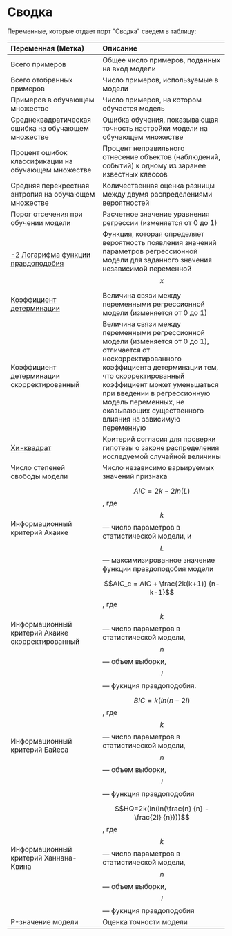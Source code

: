 # Сводка

Переменные, которые отдает порт "Сводка" сведем в таблицу:

| Переменная (Метка) | Описание |
|:------------------------------------------------------|:---------------------------------------------------------------------------------------------------------------------------------------------------------------------------------------------------------------------------------|
| Всего примеров | Общее число примеров, поданных на вход модели |
| Всего отобранных примеров | Число примеров, используемые в модели |
| Примеров в обучающем множестве | Число примеров, на котором обучается модель |
| Среднеквадратическая ошибка на обучающем множестве | Ошибка обучения, показывающая точность настройки модели на обучающем множестве  |
| Процент ошибок классификации на обучающем множестве | Процент неправильного отнесение объектов (наблюдений, событий) к одному из заранее известных классов |
| Средняя перекрестная энтропия на обучающем множестве | Количественная оценка разницы между двумя распределениями вероятностей |
| Порог отсечения при обучении модели | Расчетное значение уравнения регрессии (изменяется от 0 до 1) |
| [-2 Логарифма функции правдоподобия](https://wiki.loginom.ru/articles/plausibility-function.html) | Функция, которая определяет вероятность появления значений параметров  регрессионной модели для заданного значения независимой переменной $$x$$ |
| [Коэффициент детерминации](https://wiki.loginom.ru/articles/coefficient-of-determination.html) | Величина связи между переменными регрессионной модели (изменяется от 0 до 1) |
| Коэффициент детерминации скорректированный | Величина связи между переменными регрессионной модели (изменяется от 0 до 1), отличается от нескорректированного коэффициента детерминации тем, что скорректированный коэффициент может уменьшаться при введении в регрессионную модель переменных, не оказывающих существенного влияния на зависимую переменную |
| [Хи-квадрат](https://wiki.loginom.ru/articles/chi-square-test.html) | Критерий согласия для проверки гипотезы о законе распределения исследуемой случайной величины |
| Число степеней свободы модели | Число независимо варьируемых значений признака |
| Информационный критерий Акаике | $$AIC = 2k - 2 ln(L)$$, где $$k$$ — число параметров в статистической модели, и $$L$$ — максимизированное значение функции правдоподобия модели |
| Информационный критерий Акаике скорректированный | $$AIC_c = AIC + \frac{2k(k+1)} {n-k-1}$$, где $$k$$ — число параметров в статистической модели, $$n$$ — объем выборки, $$l$$ — фукнция правдоподобия. |
| Информационный критерий Байеса | $$BIC = k(ln(n - 2l)$$, где $$k$$ — число параметров в статистической модели, $$n$$ — объем выборки, $$l$$ — функция правдоподобия |
| Информационный критерий Ханнана-Квина | $$HQ=2k(ln(ln(\frac{n} {n} - \frac{2l} {n})))$$, где $$k$$ — число параметров в статистической модели, $$n$$ — объем выборки, $$l$$ — фукнция правдоподобия |
| P-значение модели | Оценка точности модели |